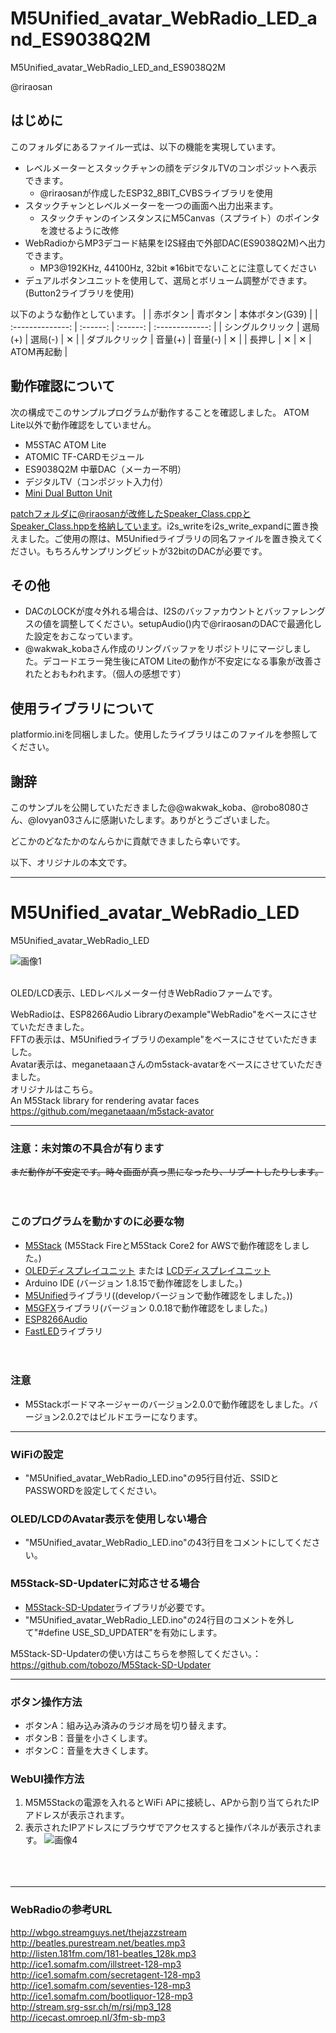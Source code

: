 # M5Unified_avatar_WebRadio_LED_and_ES9038Q2M
M5Unified_avatar_WebRadio_LED_and_ES9038Q2M

@riraosan

## はじめに

このフォルダにあるファイル一式は、以下の機能を実現しています。

- レベルメーターとスタックチャンの顔をデジタルTVのコンポジットへ表示できます。
  - @riraosanが作成したESP32_8BIT_CVBSライブラリを使用
- スタックチャンとレベルメーターを一つの画面へ出力出来ます。
  - スタックチャンのインスタンスにM5Canvas（スプライト）のポインタを渡せるように改修
- WebRadioからMP3デコード結果をI2S経由で外部DAC(ES9038Q2M)へ出力できます。
  - MP3@192KHz, 44100Hz, 32bit ※16bitでないことに注意してください
- デュアルボタンユニットを使用して、選局とボリューム調整ができます。(Button2ライブラリを使用)

以下のような動作としています。
|                  | 赤ボタン  | 青ボタン  | 本体ボタン(G39) |
| :--------------: | :------: | :------: | :-------------: |
| シングルクリック    | 選局(+)  | 選局(-)   |        ✕        |
|  ダブルクリック    | 音量(+)   | 音量(-)   |        ✕        |
|      長押し       |    ✕     |    ✕     |   ATOM再起動    |

## 動作確認について

次の構成でこのサンプルプログラムが動作することを確認しました。
ATOM Lite以外で動作確認をしていません。

- M5STAC ATOM Lite
- ATOMIC TF-CARDモジュール
- ES9038Q2M 中華DAC（メーカー不明）
- デジタルTV（コンポジット入力付）
- [Mini Dual Button Unit](https://shop.m5stack.com/products/mini-dual-button-unit)

patchフォルダに@riraosanが改修したSpeaker_Class.cppとSpeaker_Class.hppを格納しています。i2s_writeをi2s_write_expandに置き換えました。ご使用の際は、M5Unifiedライブラリの同名ファイルを置き換えてください。もちろんサンプリングビットが32bitのDACが必要です。

## その他

- DACのLOCKが度々外れる場合は、I2Sのバッファカウントとバッファレングスの値を調整してください。setupAudio()内で@riraosanのDACで最適化した設定をおこなっています。
- @wakwak_kobaさん作成のリングバッファをリポジトリにマージしました。デコードエラー発生後にATOM Liteの動作が不安定になる事象が改善されたとおもわれます。（個人の感想です）

## 使用ライブラリについて

platformio.iniを同梱しました。使用したライブラリはこのファイルを参照してください。

## 謝辞

このサンプルを公開していただきました@@wakwak_koba、@robo8080さん、@lovyan03さんに感謝いたします。ありがとうございました。

どこかのどなたかのなんらかに貢献できましたら幸いです。

以下、オリジナルの本文です。

---

# M5Unified_avatar_WebRadio_LED
M5Unified_avatar_WebRadio_LED

![画像1](images/image1.png)<br><br>


OLED/LCD表示、LEDレベルメーター付きWebRadioファームです。<br>

WebRadioは、ESP8266Audio Libraryのexample"WebRadio"をベースにさせていただきました。<br>
FFTの表示は、M5Unifiedライブラリのexample"をベースにさせていただきました。<br>
Avatar表示は、meganetaaanさんのm5stack-avatarをベースにさせていただきました。<br>
オリジナルはこちら。<br>
An M5Stack library for rendering avatar faces <https://github.com/meganetaaan/m5stack-avator><br>

---
### 注意：未対策の不具合が有ります ###
~~まだ動作が不安定です。時々画面が真っ黒になったり、リブートしたりします。~~<br><br><br>


### このプログラムを動かすのに必要な物 ###
* [M5Stack](http://www.m5stack.com/ "Title") (M5Stack FireとM5Stack Core2 for AWSで動作確認をしました。)<br>
* [OLEDディスプレイユニット](https://www.switch-science.com/catalog/7233/ "Title") または [ LCDディスプレイユニット](https://www.switch-science.com/catalog/7358/ "Title")
* Arduino IDE (バージョン 1.8.15で動作確認をしました。)<br>
* [M5Unified](https://github.com/m5stack/M5Unified/tree/develop/ "Title")ライブラリ((developバージョンで動作確認をしました。))<br>
* [M5GFX](https://github.com/m5stack/M5GFX/tree/develop/ "Title")ライブラリ(バージョン 0.0.18で動作確認をしました。)<br>
* [ESP8266Audio](https://github.com/earlephilhower/ESP8266Audio/ "Title")<br>
* [FastLED](https://github.com/FastLED/FastLED/ "Title")ライブラリ<br>
<br><br>

### 注意 ###

* M5Stackボードマネージャーのバージョン2.0.0で動作確認をしました。バージョン2.0.2ではビルドエラーになります。

---
### WiFiの設定 ###
* "M5Unified_avatar_WebRadio_LED.ino"の95行目付近、SSIDとPASSWORDを設定してください。

### OLED/LCDのAvatar表示を使用しない場合 ###

* "M5Unified_avatar_WebRadio_LED.ino"の43行目をコメントにしてください。

### M5Stack-SD-Updaterに対応させる場合 ###

* [M5Stack-SD-Updater](https://github.com/tobozo/M5Stack-SD-Updater/ "Title")ライブラリが必要です。<br>
* "M5Unified_avatar_WebRadio_LED.ino"の24行目のコメントを外して"#define USE_SD_UPDATER"を有効にします。<br>

M5Stack-SD-Updaterの使い方はこちらを参照してください。：<https://github.com/tobozo/M5Stack-SD-Updater>


---

### ボタン操作方法 ###
* ボタンA：組み込み済みのラジオ局を切り替えます。<br>
* ボタンB：音量を小さくします。<br>
* ボタンC：音量を大きくします。<br>

### WebUI操作方法 ###
1. M5M5Stackの電源を入れるとWiFi APに接続し、APから割り当てられたIPアドレスが表示されます。
2. 表示されたIPアドレスにブラウザでアクセスすると操作パネルが表示されます。
![画像4](images/image2.png)<br><br>
<br><br>


---


### WebRadioの参考URL ###
<http://wbgo.streamguys.net/thejazzstream><br>
<http://beatles.purestream.net/beatles.mp3><br>
<http://listen.181fm.com/181-beatles_128k.mp3><br>
<http://ice1.somafm.com/illstreet-128-mp3><br>
<http://ice1.somafm.com/secretagent-128-mp3><br>
<http://ice1.somafm.com/seventies-128-mp3><br>
<http://ice1.somafm.com/bootliquor-128-mp3><br>
<http://stream.srg-ssr.ch/m/rsj/mp3_128><br>
<http://icecast.omroep.nl/3fm-sb-mp3><br><br>



